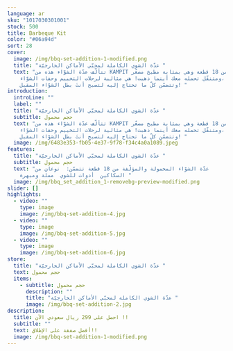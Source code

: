 ```yaml
---
language: ar
sku: "1017030301001"
stock: 500
title: Barbeque Kit
color: "#06a94d"
sort: 28
cover:
  image: /img/bbq-set-addition-1-modified.png
  title: "عدّة الشوي الكاملة لمحبّي الأماكن الخارجيّة "
  text: "تتألّف عدّة الشوّاء هذه من KAMPIT من 18 قطعة وهي بمثابة مطبخ مصغّر
    ومتنقّل تحمله معك أينما ذهبت! هي مثالية لرحلات التخييم وحفات الشوّاء،
    وتتضمّن كلّ ما تحتاج إليه لتصبح أنتَ بطل الشوّاء المقبل! "
introduction:
  introLine: ""
  label: ""
  title: "عدّة الشوي الكاملة لمحبّي الأماكن الخارجيّة "
  subtitle: حجم محمول
  text: "تتألّف عدّة الشوّاء هذه من KAMPIT من 18 قطعة وهي بمثابة مطبخ مصغّر
    ومتنقّل تحمله معك أينما ذهبت! هي مثالية لرحلات التخييم وحفات الشوّاء،
    وتتضمّن كلّ ما تحتاج إليه لتصبح أنتَ بطل الشوّاء المقبل! "
  image: /img/6483e353-fb05-4e37-9f78-f34c4a0a1089.jpeg
features:
  title: "عدّة الشوي الكاملة لمحبّي الأماكن الخارجيّة "
  subtitle: حجم محمول
  text: "عدّة الشوّاء المحمولة والمؤلّفة من 18 قطعة تتضمّن:  نوعان من
    السكاكين  أدوات للشوي  مملة ومبهرة "
  image: /img/bbq_set_addition_1-removebg-preview-modified.png
slider: []
highlights:
  - video: ""
    type: image
    image: /img/bbq-set-addition-4.jpg
  - video: ""
    type: image
    image: /img/bbq-set-addition-5.jpg
  - video: ""
    type: image
    image: /img/bbq-set-addition-6.jpg
store:
  title: "عدّة الشوي الكاملة لمحبّي الأماكن الخارجيّة "
  text: حجم محمول
  items:
    - subtitle: حجم محمول
      description: ""
      title: "عدّة الشوي الكاملة لمحبّي الأماكن الخارجيّة "
      image: /img/bbq-set-addition-2.jpg
description:
  title: احصل على 299 ريال سعودي الآن !!
  subtitle: ""
  text: أفضل صفقة على الإطلاق!!
  image: /img/bbq-set-addition-1-modified.png
---
```

